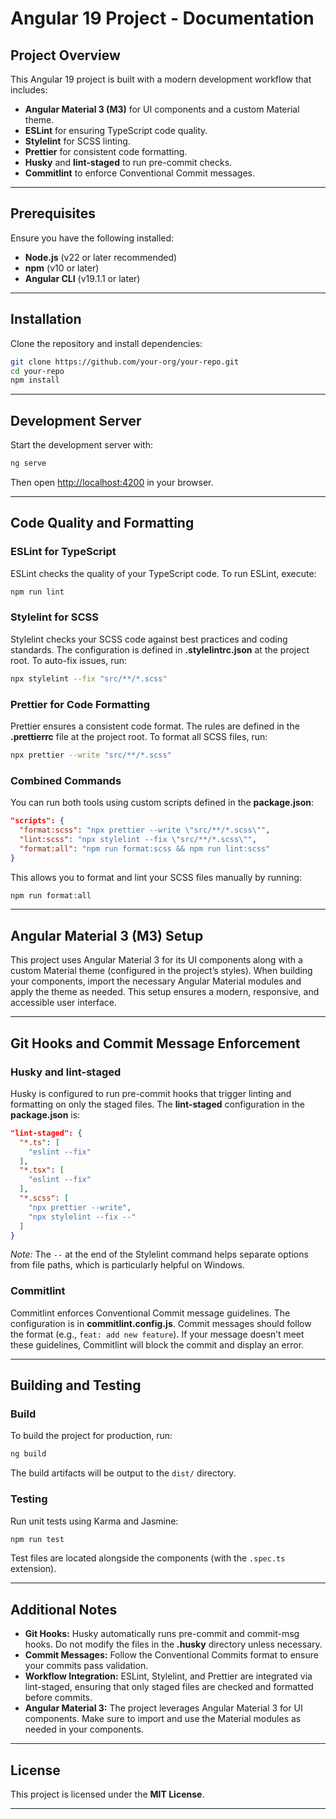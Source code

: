 # Angular 19 Project - Documentation

## Project Overview

This Angular 19 project is built with a modern development workflow that includes:

- **Angular Material 3 (M3)** for UI components and a custom Material theme.
- **ESLint** for ensuring TypeScript code quality.
- **Stylelint** for SCSS linting.
- **Prettier** for consistent code formatting.
- **Husky** and **lint-staged** to run pre-commit checks.
- **Commitlint** to enforce Conventional Commit messages.

---

## Prerequisites

Ensure you have the following installed:

- **Node.js** (v22 or later recommended)
- **npm** (v10 or later)
- **Angular CLI** (v19.1.1 or later)

---

## Installation

Clone the repository and install dependencies:

```bash
git clone https://github.com/your-org/your-repo.git
cd your-repo
npm install
```

---

## Development Server

Start the development server with:

```bash
ng serve
```

Then open [http://localhost:4200](http://localhost:4200) in your browser.

---

## Code Quality and Formatting

### ESLint for TypeScript

ESLint checks the quality of your TypeScript code. To run ESLint, execute:

```bash
npm run lint
```

### Stylelint for SCSS

Stylelint checks your SCSS code against best practices and coding standards. The configuration is defined in **.stylelintrc.json** at the project root. To auto-fix issues, run:

```bash
npx stylelint --fix "src/**/*.scss"
```

### Prettier for Code Formatting

Prettier ensures a consistent code format. The rules are defined in the **.prettierrc** file at the project root. To format all SCSS files, run:

```bash
npx prettier --write "src/**/*.scss"
```

### Combined Commands

You can run both tools using custom scripts defined in the **package.json**:

```json
"scripts": {
  "format:scss": "npx prettier --write \"src/**/*.scss\"",
  "lint:scss": "npx stylelint --fix \"src/**/*.scss\"",
  "format:all": "npm run format:scss && npm run lint:scss"
}
```

This allows you to format and lint your SCSS files manually by running:

```bash
npm run format:all
```

---

## Angular Material 3 (M3) Setup

This project uses Angular Material 3 for its UI components along with a custom Material theme (configured in the project’s styles). When building your components, import the necessary Angular Material modules and apply the theme as needed. This setup ensures a modern, responsive, and accessible user interface.

---

## Git Hooks and Commit Message Enforcement

### Husky and lint-staged

Husky is configured to run pre-commit hooks that trigger linting and formatting on only the staged files. The **lint-staged** configuration in the **package.json** is:

```json
"lint-staged": {
  "*.ts": [
    "eslint --fix"
  ],
  "*.tsx": [
    "eslint --fix"
  ],
  "*.scss": [
    "npx prettier --write",
    "npx stylelint --fix --"
  ]
}
```

*Note:* The `--` at the end of the Stylelint command helps separate options from file paths, which is particularly helpful on Windows.

### Commitlint

Commitlint enforces Conventional Commit message guidelines. The configuration is in **commitlint.config.js**. Commit messages should follow the format (e.g., `feat: add new feature`). If your message doesn’t meet these guidelines, Commitlint will block the commit and display an error.

---

## Building and Testing

### Build

To build the project for production, run:

```bash
ng build
```

The build artifacts will be output to the `dist/` directory.

### Testing

Run unit tests using Karma and Jasmine:

```bash
npm run test
```

Test files are located alongside the components (with the `.spec.ts` extension).

---

## Additional Notes

- **Git Hooks:** Husky automatically runs pre-commit and commit-msg hooks. Do not modify the files in the **.husky** directory unless necessary.
- **Commit Messages:** Follow the Conventional Commits format to ensure your commits pass validation.
- **Workflow Integration:** ESLint, Stylelint, and Prettier are integrated via lint-staged, ensuring that only staged files are checked and formatted before commits.
- **Angular Material 3:** The project leverages Angular Material 3 for UI components. Make sure to import and use the Material modules as needed in your components.

---

## License

This project is licensed under the **MIT License**.

---